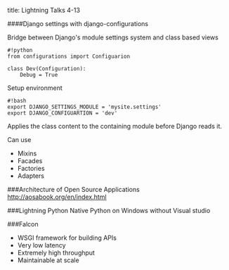 title: Lightning Talks 4-13

####Django settings with django-configurations

Bridge between Django's module settings system and class based views

    #!python
    from configurations import Configuarion

    class Dev(Configuration):
        Debug = True

Setup environment

    #!bash
    export DJANGO_SETTINGS_MODULE = 'mysite.settings'
    export DJANGO_CONFIGUARTION = 'dev'


Applies the class content to the containing module before Django reads it.

Can use

* Mixins
* Facades 
* Factories
* Adapters

###Architecture of Open Source Applications
http://aosabook.org/en/index.html


###Lightning Python
Native Python on Windows without Visual studio

###Falcon
* WSGI framework for building APIs
* Very low latency
* Extremely high throughput
* Maintainable at scale

